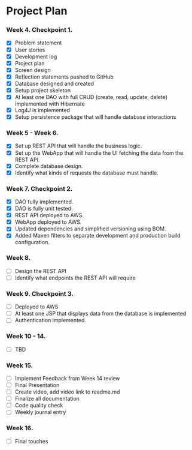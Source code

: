 # Project Plan
    
### Week 4. Checkpoint 1.
- [x] Problem statement
- [x] User stories
- [x] Development log
- [x] Project plan
- [x] Screen design
- [x] Reflection statements pushed to GitHub
- [x] Database designed and created
- [x] Setup project skeleton
- [x] At least one DAO with full CRUD (create, read, update, delete) implemented with Hibernate
- [x] Log4J is implemented
- [x] Setup persistence package that will handle database interactions

### Week 5 - Week 6.
- [x] Set up REST API that will handle the business logic.
- [x] Set up the WebApp that will handle the UI fetching the data from the REST API.
- [x] Complete database design.
- [x] Identify what kinds of requests the database must handle.

### Week 7. Checkpoint 2.
- [x] DAO fully implemented.
- [x] DAO is fully unit tested.
- [x] REST API deployed to AWS.
- [x] WebApp deployed to AWS.
- [x] Updated dependencies and simplified versioning using BOM.
- [x] Added Maven filters to separate development and production build configuration.

### Week 8.
- [ ] Design the REST API
- [ ] Identify what endpoints the REST API will require

 ### Week 9. Checkpoint 3.
- [ ] Deployed to AWS
- [ ] At least one JSP that displays data from the database is implemented
- [ ] Authentication implemented.

### Week 10 - 14.
- [ ] TBD

### Week 15.
- [ ] Implement Feedback from Week 14 review
- [ ] Final Presentation
- [ ] Create video, add video link to readme.md
- [ ] Finalize all documentation
- [ ] Code quality check
- [ ] Weekly journal entry

### Week 16.
- [ ] Final touches